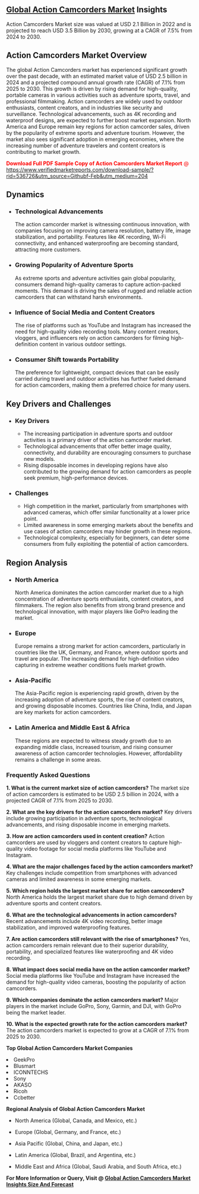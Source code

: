 <h2><a href="https://www.verifiedmarketreports.com/download-sample/?rid=536726&amp;utm_source=Githubf&amp;utm_medium=204" target="_blank">Global Action Camcorders Market</a> Insights</h2><p>Action Camcorders Market size was valued at USD 2.1 Billion in 2022 and is projected to reach USD 3.5 Billion by 2030, growing at a CAGR of 7.5% from 2024 to 2030.</p><p> <h2>Action Camcorders Market Overview</h2> <p>The global Action Camcorders market has experienced significant growth over the past decade, with an estimated market value of USD 2.5 billion in 2024 and a projected compound annual growth rate (CAGR) of 7.1% from 2025 to 2030. This growth is driven by rising demand for high-quality, portable cameras in various activities such as adventure sports, travel, and professional filmmaking. Action camcorders are widely used by outdoor enthusiasts, content creators, and in industries like security and surveillance. Technological advancements, such as 4K recording and waterproof designs, are expected to further boost market expansion. North America and Europe remain key regions for action camcorder sales, driven by the popularity of extreme sports and adventure tourism. However, the market also sees significant adoption in emerging economies, where the increasing number of adventure travelers and content creators is contributing to market growth. <p><span class=""><span style="color: #ff0000;"><strong>Download Full PDF Sample Copy of Action Camcorders Market Report</strong> @ </span><a href="https://www.verifiedmarketreports.com/download-sample/?rid=536726&amp;utm_source=Githubf-Feb&amp;utm_medium=204" target="_blank">https://www.verifiedmarketreports.com/download-sample/?rid=536726&amp;utm_source=Githubf-Feb&amp;utm_medium=204</a></span></p></p> <h2>Dynamics</h2> <ul> <li><h3>Technological Advancements</h3> The action camcorder market is witnessing continuous innovation, with companies focusing on improving camera resolution, battery life, image stabilization, and portability. Features like 4K recording, Wi-Fi connectivity, and enhanced waterproofing are becoming standard, attracting more customers.</li> <li><h3>Growing Popularity of Adventure Sports</h3> As extreme sports and adventure activities gain global popularity, consumers demand high-quality cameras to capture action-packed moments. This demand is driving the sales of rugged and reliable action camcorders that can withstand harsh environments.</li> <li><h3>Influence of Social Media and Content Creators</h3> The rise of platforms such as YouTube and Instagram has increased the need for high-quality video recording tools. Many content creators, vloggers, and influencers rely on action camcorders for filming high-definition content in various outdoor settings.</li> <li><h3>Consumer Shift towards Portability</h3> The preference for lightweight, compact devices that can be easily carried during travel and outdoor activities has further fueled demand for action camcorders, making them a preferred choice for many users.</li> </ul> <h2>Key Drivers and Challenges</h2> <ul> <li><h3>Key Drivers</h3> <ul> <li>The increasing participation in adventure sports and outdoor activities is a primary driver of the action camcorder market.</li> <li>Technological advancements that offer better image quality, connectivity, and durability are encouraging consumers to purchase new models.</li> <li>Rising disposable incomes in developing regions have also contributed to the growing demand for action camcorders as people seek premium, high-performance devices.</li> </ul> </li> <li><h3>Challenges</h3> <ul> <li>High competition in the market, particularly from smartphones with advanced cameras, which offer similar functionality at a lower price point.</li> <li>Limited awareness in some emerging markets about the benefits and use cases of action camcorders may hinder growth in these regions.</li> <li>Technological complexity, especially for beginners, can deter some consumers from fully exploiting the potential of action camcorders.</li> </ul> </li> </ul> <h2>Region Analysis</h2> <ul> <li><h3>North America</h3> North America dominates the action camcorder market due to a high concentration of adventure sports enthusiasts, content creators, and filmmakers. The region also benefits from strong brand presence and technological innovation, with major players like GoPro leading the market.</li> <li><h3>Europe</h3> Europe remains a strong market for action camcorders, particularly in countries like the UK, Germany, and France, where outdoor sports and travel are popular. The increasing demand for high-definition video capturing in extreme weather conditions fuels market growth.</li> <li><h3>Asia-Pacific</h3> The Asia-Pacific region is experiencing rapid growth, driven by the increasing adoption of adventure sports, the rise of content creators, and growing disposable incomes. Countries like China, India, and Japan are key markets for action camcorders.</li> <li><h3>Latin America and Middle East & Africa</h3> These regions are expected to witness steady growth due to an expanding middle class, increased tourism, and rising consumer awareness of action camcorder technologies. However, affordability remains a challenge in some areas.</li> </ul> <h3>Frequently Asked Questions</h3> <p><strong>1. What is the current market size of action camcorders?</strong> The market size of action camcorders is estimated to be USD 2.5 billion in 2024, with a projected CAGR of 7.1% from 2025 to 2030.</p> <p><strong>2. What are the key drivers for the action camcorders market?</strong> Key drivers include growing participation in adventure sports, technological advancements, and rising disposable income in emerging markets.</p> <p><strong>3. How are action camcorders used in content creation?</strong> Action camcorders are used by vloggers and content creators to capture high-quality video footage for social media platforms like YouTube and Instagram.</p> <p><strong>4. What are the major challenges faced by the action camcorders market?</strong> Key challenges include competition from smartphones with advanced cameras and limited awareness in some emerging markets.</p> <p><strong>5. Which region holds the largest market share for action camcorders?</strong> North America holds the largest market share due to high demand driven by adventure sports and content creators.</p> <p><strong>6. What are the technological advancements in action camcorders?</strong> Recent advancements include 4K video recording, better image stabilization, and improved waterproofing features.</p> <p><strong>7. Are action camcorders still relevant with the rise of smartphones?</strong> Yes, action camcorders remain relevant due to their superior durability, portability, and specialized features like waterproofing and 4K video recording.</p> <p><strong>8. What impact does social media have on the action camcorder market?</strong> Social media platforms like YouTube and Instagram have increased the demand for high-quality video cameras, boosting the popularity of action camcorders.</p> <p><strong>9. Which companies dominate the action camcorders market?</strong> Major players in the market include GoPro, Sony, Garmin, and DJI, with GoPro being the market leader.</p> <p><strong>10. What is the expected growth rate for the action camcorders market?</strong> The action camcorders market is expected to grow at a CAGR of 7.1% from 2025 to 2030.</p> </p><p><strong>Top Global Action Camcorders Market Companies</strong></p><div data-test-id=""><p><li>GeekPro</li><li> Blusmart</li><li> ICONNTECHS</li><li> Sony</li><li> AKASO</li><li> Ricoh</li><li> Ccbetter</li></p><div><strong>Regional Analysis of&nbsp;Global Action Camcorders Market</strong></div><ul><li dir="ltr"><p dir="ltr">North America&nbsp;(Global, Canada, and Mexico, etc.)</p></li><li dir="ltr"><p dir="ltr">Europe (Global, Germany, and France, etc.)</p></li><li dir="ltr"><p dir="ltr">Asia Pacific&nbsp;(Global, China, and Japan, etc.)</p></li><li dir="ltr"><p dir="ltr">Latin America&nbsp;(Global, Brazil, and Argentina, etc.)</p></li><li dir="ltr">Middle East and Africa&nbsp;(Global, Saudi Arabia, and South Africa, etc.)</li></ul><p><strong>For More Information or Query, Visit @&nbsp;</strong><strong><a href="https://www.verifiedmarketreports.com/product/action-camcorders-market-size-and-forecast/?utm_source=Githubf&amp;utm_medium=204" target="_blank">Global Action Camcorders Market Insights Size And Forecast</a></strong></p></div>
